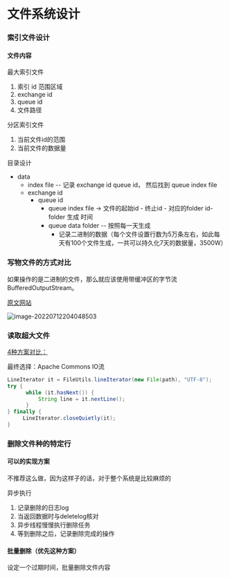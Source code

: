 # 文件系统设计

### 索引文件设计

#### 文件内容

最大索引文件

1. 索引 id 范围区域
2. exchange id
3. queue id
4. 文件路径

分区索引文件

1. 当前文件id的范围
2. 当前文件的数据量

目录设计

+ data
  + index file -- 记录 exchange id queue id， 然后找到 queue index file
  + exchange id
    + queue id
      + queue index file -> 文件的起始id - 终止id - 对应的folder id- folder 生成 	时间
      + queue data folder -- 按照每一天生成
        + 记录二进制的数据（每个文件设置行数为5万条左右，如此每天有100个文件生成，一共可以持久化7天的数据量，3500W）

### 写物文件的方式对比

如果操作的是二进制的文件，那么就应该使用带缓冲区的字节流 BufferedOutputStream。

[原文网站](https://blog.csdn.net/zs319428/article/details/119926133?ops_request_misc=%257B%2522request%255Fid%2522%253A%2522165762939916781683913848%2522%252C%2522scm%2522%253A%252220140713.130102334..%2522%257D&request_id=165762939916781683913848&biz_id=0&utm_medium=distribute.pc_search_result.none-task-blog-2~all~sobaiduend~default-1-119926133-null-null.142^v32^pc_search_result_control_group,185^v2^control&utm_term=java%20%E5%86%99%E5%85%A5%E6%96%87%E4%BB%B6&spm=1018.2226.3001.4187)

![image-20220712204048503](C:\Users\Administrator\AppData\Roaming\Typora\typora-user-images\image-20220712204048503.png)





### 读取超大文件

[4种方案对比：](https://blog.csdn.net/SDDDLLL/article/details/112652597?spm=1001.2101.3001.6650.3&utm_medium=distribute.pc_relevant.none-task-blog-2%7Edefault%7ECTRLIST%7Edefault-3-112652597-blog-120463251.pc_relevant_multi_platform_whitelistv1_exp2&depth_1-utm_source=distribute.pc_relevant.none-task-blog-2%7Edefault%7ECTRLIST%7Edefault-3-112652597-blog-120463251.pc_relevant_multi_platform_whitelistv1_exp2&utm_relevant_index=6)

最终选择：Apache Commons IO流

~~~java
LineIterator it = FileUtils.lineIterator(new File(path), "UTF-8");
try {
      while (it.hasNext()) {
          String line = it.nextLine();
      }
} finally {
     LineIterator.closeQuietly(it);
}
~~~



### 删除文件种的特定行 

#### 可以的实现方案

不推荐这么做，因为这样子的话，对于整个系统是比较麻烦的

异步执行

1. 记录删除的日志log
2. 当返回数据时与deletelog核对
3. 异步线程慢慢执行删除任务
4. 等到删除之后，记录删除完成的操作



#### 批量删除（优先这种方案）

设定一个过期时间，批量删除文件内容